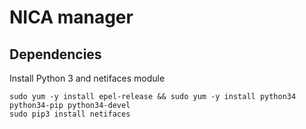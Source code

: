 # NICA manager

## Dependencies

Install Python 3 and netifaces module

```
sudo yum -y install epel-release && sudo yum -y install python34 python34-pip python34-devel
sudo pip3 install netifaces
```
